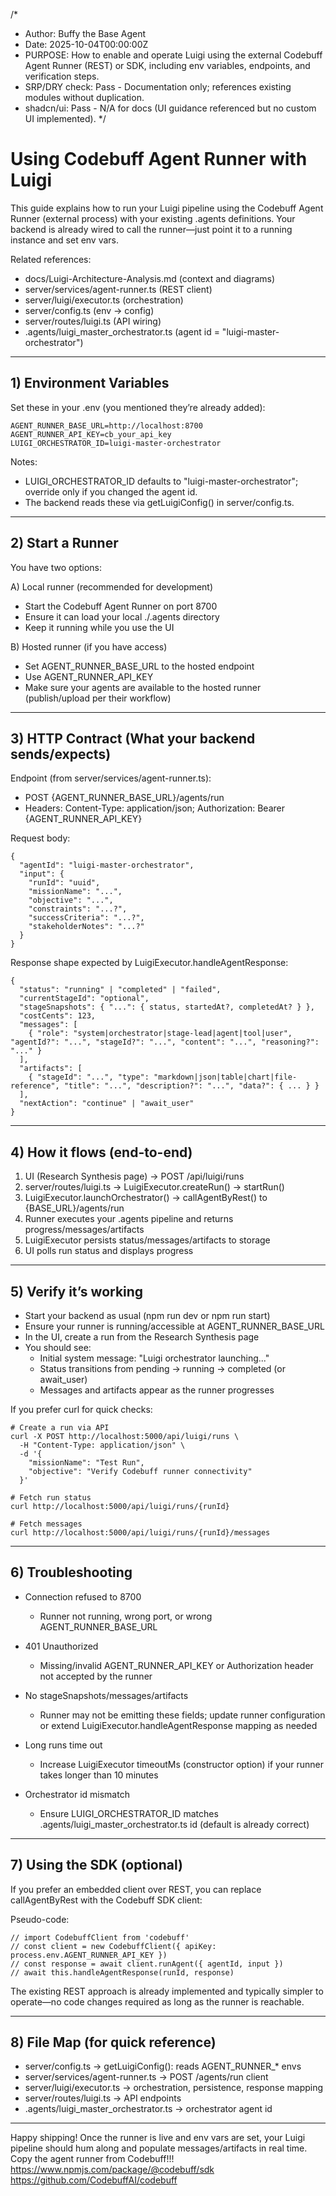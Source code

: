 /*
 * Author: Buffy the Base Agent
 * Date: 2025-10-04T00:00:00Z
 * PURPOSE: How to enable and operate Luigi using the external Codebuff Agent Runner (REST) or SDK, including env variables, endpoints, and verification steps.
 * SRP/DRY check: Pass - Documentation only; references existing modules without duplication.
 * shadcn/ui: Pass - N/A for docs (UI guidance referenced but no custom UI implemented).
 */

# Using Codebuff Agent Runner with Luigi

This guide explains how to run your Luigi pipeline using the Codebuff Agent Runner (external process) with your existing .agents definitions. Your backend is already wired to call the runner—just point it to a running instance and set env vars.

Related references:
- docs/Luigi-Architecture-Analysis.md (context and diagrams)
- server/services/agent-runner.ts (REST client)
- server/luigi/executor.ts (orchestration)
- server/config.ts (env → config)
- server/routes/luigi.ts (API wiring)
- .agents/luigi_master_orchestrator.ts (agent id = "luigi-master-orchestrator")

---

## 1) Environment Variables

Set these in your .env (you mentioned they’re already added):

```
AGENT_RUNNER_BASE_URL=http://localhost:8700
AGENT_RUNNER_API_KEY=cb_your_api_key
LUIGI_ORCHESTRATOR_ID=luigi-master-orchestrator
```

Notes:
- LUIGI_ORCHESTRATOR_ID defaults to "luigi-master-orchestrator"; override only if you changed the agent id.
- The backend reads these via getLuigiConfig() in server/config.ts.

---

## 2) Start a Runner

You have two options:

A) Local runner (recommended for development)
- Start the Codebuff Agent Runner on port 8700
- Ensure it can load your local ./.agents directory
- Keep it running while you use the UI

B) Hosted runner (if you have access)
- Set AGENT_RUNNER_BASE_URL to the hosted endpoint
- Use AGENT_RUNNER_API_KEY
- Make sure your agents are available to the hosted runner (publish/upload per their workflow)

---

## 3) HTTP Contract (What your backend sends/expects)

Endpoint (from server/services/agent-runner.ts):
- POST {AGENT_RUNNER_BASE_URL}/agents/run
- Headers: Content-Type: application/json; Authorization: Bearer {AGENT_RUNNER_API_KEY}

Request body:
```
{
  "agentId": "luigi-master-orchestrator",
  "input": {
    "runId": "uuid",
    "missionName": "...",
    "objective": "...",
    "constraints": "...?",
    "successCriteria": "...?",
    "stakeholderNotes": "...?"
  }
}
```

Response shape expected by LuigiExecutor.handleAgentResponse:
```
{
  "status": "running" | "completed" | "failed",
  "currentStageId": "optional",
  "stageSnapshots": { "...": { status, startedAt?, completedAt? } },
  "costCents": 123,
  "messages": [
    { "role": "system|orchestrator|stage-lead|agent|tool|user", "agentId?": "...", "stageId?": "...", "content": "...", "reasoning?": "..." }
  ],
  "artifacts": [
    { "stageId": "...", "type": "markdown|json|table|chart|file-reference", "title": "...", "description?": "...", "data?": { ... } }
  ],
  "nextAction": "continue" | "await_user"
}
```

---

## 4) How it flows (end-to-end)

1) UI (Research Synthesis page) → POST /api/luigi/runs
2) server/routes/luigi.ts → LuigiExecutor.createRun() → startRun()
3) LuigiExecutor.launchOrchestrator() → callAgentByRest() to {BASE_URL}/agents/run
4) Runner executes your .agents pipeline and returns progress/messages/artifacts
5) LuigiExecutor persists status/messages/artifacts to storage
6) UI polls run status and displays progress

---

## 5) Verify it’s working

- Start your backend as usual (npm run dev or npm run start)
- Ensure your runner is running/accessible at AGENT_RUNNER_BASE_URL
- In the UI, create a run from the Research Synthesis page
- You should see:
  - Initial system message: "Luigi orchestrator launching..."
  - Status transitions from pending → running → completed (or await_user)
  - Messages and artifacts appear as the runner progresses

If you prefer curl for quick checks:
```
# Create a run via API
curl -X POST http://localhost:5000/api/luigi/runs \
  -H "Content-Type: application/json" \
  -d '{
    "missionName": "Test Run",
    "objective": "Verify Codebuff runner connectivity"
  }'

# Fetch run status
curl http://localhost:5000/api/luigi/runs/{runId}

# Fetch messages
curl http://localhost:5000/api/luigi/runs/{runId}/messages
```

---

## 6) Troubleshooting

- Connection refused to 8700
  - Runner not running, wrong port, or wrong AGENT_RUNNER_BASE_URL

- 401 Unauthorized
  - Missing/invalid AGENT_RUNNER_API_KEY or Authorization header not accepted by the runner

- No stageSnapshots/messages/artifacts
  - Runner may not be emitting these fields; update runner configuration or extend LuigiExecutor.handleAgentResponse mapping as needed

- Long runs time out
  - Increase LuigiExecutor timeoutMs (constructor option) if your runner takes longer than 10 minutes

- Orchestrator id mismatch
  - Ensure LUIGI_ORCHESTRATOR_ID matches .agents/luigi_master_orchestrator.ts id (default is already correct)

---

## 7) Using the SDK (optional)

If you prefer an embedded client over REST, you can replace callAgentByRest with the Codebuff SDK client:

Pseudo-code:
```
// import CodebuffClient from 'codebuff'
// const client = new CodebuffClient({ apiKey: process.env.AGENT_RUNNER_API_KEY })
// const response = await client.runAgent({ agentId, input })
// await this.handleAgentResponse(runId, response)
```

The existing REST approach is already implemented and typically simpler to operate—no code changes required as long as the runner is reachable.

---

## 8) File Map (for quick reference)

- server/config.ts → getLuigiConfig(): reads AGENT_RUNNER_* envs
- server/services/agent-runner.ts → POST /agents/run client
- server/luigi/executor.ts → orchestration, persistence, response mapping
- server/routes/luigi.ts → API endpoints
- .agents/luigi_master_orchestrator.ts → orchestrator agent id

---

Happy shipping! Once the runner is live and env vars are set, your Luigi pipeline should hum along and populate messages/artifacts in real time.
Copy the agent runner from Codebuff!!!
https://www.npmjs.com/package/@codebuff/sdk
https://github.com/CodebuffAI/codebuff
